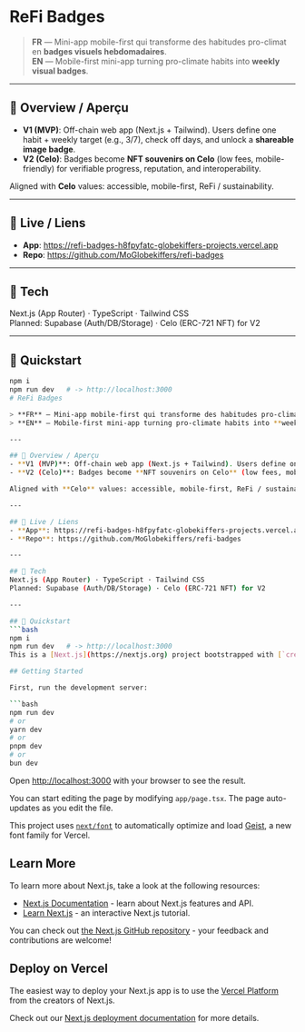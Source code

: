 # ReFi Badges

> **FR** — Mini-app mobile-first qui transforme des habitudes pro-climat en **badges visuels hebdomadaires**.  
> **EN** — Mobile-first mini-app turning pro-climate habits into **weekly visual badges**.

---

## 🌱 Overview / Aperçu
- **V1 (MVP)**: Off-chain web app (Next.js + Tailwind). Users define one habit + weekly target (e.g., 3/7), check off days, and unlock a **shareable image badge**.  
- **V2 (Celo)**: Badges become **NFT souvenirs on Celo** (low fees, mobile-friendly) for verifiable progress, reputation, and interoperability.

Aligned with **Celo** values: accessible, mobile-first, ReFi / sustainability.

---

## 🔗 Live / Liens
- **App**: https://refi-badges-h8fpyfatc-globekiffers-projects.vercel.app
- **Repo**: https://github.com/MoGlobekiffers/refi-badges

---

## 🧰 Tech
Next.js (App Router) · TypeScript · Tailwind CSS  
Planned: Supabase (Auth/DB/Storage) · Celo (ERC-721 NFT) for V2

---

## 🚀 Quickstart
```bash
npm i
npm run dev   # -> http://localhost:3000
# ReFi Badges

> **FR** — Mini-app mobile-first qui transforme des habitudes pro-climat en **badges visuels hebdomadaires**.  
> **EN** — Mobile-first mini-app turning pro-climate habits into **weekly visual badges**.

---

## 🌱 Overview / Aperçu
- **V1 (MVP)**: Off-chain web app (Next.js + Tailwind). Users define one habit + weekly target (e.g., 3/7), check off days, and unlock a **shareable image badge**.  
- **V2 (Celo)**: Badges become **NFT souvenirs on Celo** (low fees, mobile-first) for verifiable progress and reputation.

Aligned with **Celo** values: accessible, mobile-first, ReFi / sustainability.

---

## 🔗 Live / Liens
- **App**: https://refi-badges-h8fpyfatc-globekiffers-projects.vercel.app  
- **Repo**: https://github.com/MoGlobekiffers/refi-badges

---

## 🧰 Tech
Next.js (App Router) · TypeScript · Tailwind CSS  
Planned: Supabase (Auth/DB/Storage) · Celo (ERC-721 NFT) for V2

---

## 🚀 Quickstart
```bash
npm i
npm run dev   # -> http://localhost:3000
This is a [Next.js](https://nextjs.org) project bootstrapped with [`create-next-app`](https://nextjs.org/docs/app/api-reference/cli/create-next-app).

## Getting Started

First, run the development server:

```bash
npm run dev
# or
yarn dev
# or
pnpm dev
# or
bun dev
```

Open [http://localhost:3000](http://localhost:3000) with your browser to see the result.

You can start editing the page by modifying `app/page.tsx`. The page auto-updates as you edit the file.

This project uses [`next/font`](https://nextjs.org/docs/app/building-your-application/optimizing/fonts) to automatically optimize and load [Geist](https://vercel.com/font), a new font family for Vercel.

## Learn More

To learn more about Next.js, take a look at the following resources:

- [Next.js Documentation](https://nextjs.org/docs) - learn about Next.js features and API.
- [Learn Next.js](https://nextjs.org/learn) - an interactive Next.js tutorial.

You can check out [the Next.js GitHub repository](https://github.com/vercel/next.js) - your feedback and contributions are welcome!

## Deploy on Vercel

The easiest way to deploy your Next.js app is to use the [Vercel Platform](https://vercel.com/new?utm_medium=default-template&filter=next.js&utm_source=create-next-app&utm_campaign=create-next-app-readme) from the creators of Next.js.

Check out our [Next.js deployment documentation](https://nextjs.org/docs/app/building-your-application/deploying) for more details.
